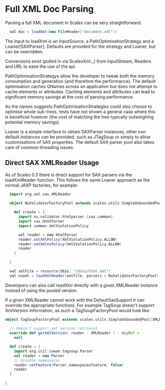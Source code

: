 # Full XML Doc Parsing

Parsing a full XML document in Scales can be very straightforward:

```scala
  val doc = loadXml(new FileReader("document.xml"))
```

The input to loadXml is an InputSource, a PathOptimisationStrategy and a Loaner[SAXParser].  Defaults are provided for the strategy and Loaner, but can be overridden.

Conversions exist (pulled in via ScalesXml._) from InputStream, Readers and URL to ease the use of the api.

PathOptimisationStrategys allow the developer to tweak both the memory consumption and generation (and therefore the performance).  The default optimisation caches QNames across an application but does not attempt to cache elements or attributes.  Caching elements and attributes can lead to significant memory savings at the cost of parsing performance.  


As the names suggests PathOptimisationStrategies could also choose to optimise whole sub-trees, tests have not shown a general case where this is beneficial however (the cost of matching the tree typically outweighing potential memory savings).

Loaner is a simple interface to obtain SAXParser instances, other non default instances can be provided, such as JTagSoup or simply to allow customisations of SAX properties.  The default SAX parser pool also takes care of common threading issues.

## Direct SAX XMLReader Usage

As of Scales 0.3 there is direct support for SAX parsers via the loadXmlReader function.  This follows the same Loaner approach as the normal JAXP factories, for example:

```scala
  import org.xml.sax.XMLReader

  object NuValidatorFactoryPool extends scales.utils.SimpleUnboundedPool[XMLReader] with DefaultSaxSupport {
    
    def create = {
      import nu.validator.htmlparser.{sax,common}
      import sax.HtmlParser
      import common.XmlViolationPolicy

      val reader = new HtmlParser
      reader.setXmlPolicy(XmlViolationPolicy.ALLOW)
      reader.setXmlnsPolicy(XmlViolationPolicy.ALLOW)
      reader
    }      
    
  }    

  val xmlFile = resource(this, "/data/html.xml")
  val nuxml = loadXmlReader(xmlFile, parsers = NuValidatorFactoryPool)
```

Developers can also call readXml directly with a given XMLReader instance instead of using the pooled version.

If a given XMLReader cannot work with the DefaultSaxSupport it can override the appropriate functions.  For example TagSoup doesn't support XmlVersion information, as such a TagSoupFactoryPool would look like:

```scala
object TagSoupFactoryPool extends scales.utils.SimpleUnboundedPool[XMLReader] with DefaultSaxSupport {
  
  // doesn't support xml version retrieval
  override def getXmlVersion( reader : XMLReader ) : AnyRef =
    null

  def create = {
    import org.ccil.cowan.tagsoup.Parser
    val reader = new Parser
    // disable namespaces
    reader.setFeature(Parser.namespacesFeature, false)
    reader
  }      
  
}
```
